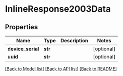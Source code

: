 # InlineResponse2003Data

## Properties
Name | Type | Description | Notes
------------ | ------------- | ------------- | -------------
**device_serial** | **str** |  | [optional] 
**uuid** | **str** |  | [optional] 

[[Back to Model list]](../README.md#documentation-for-models) [[Back to API list]](../README.md#documentation-for-api-endpoints) [[Back to README]](../README.md)

